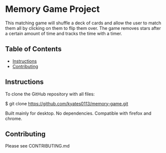 # Memory Game Project
This matching game will shuffle a deck of cards and allow the user to match them all by clicking on them to flip them over. The game removes stars after a certain amount of time and tracks the time with a timer.

## Table of Contents

* [Instructions](#instructions)
* [Contributing](#contributing)

## Instructions
To clone the GitHub repository with all files:

$ git clone https://github.com/kyates0113/memory-game.git

Built mainly for desktop.
No dependencies.
Compatible with firefox and chrome.


## Contributing
Please see CONTRIBUTING.md
